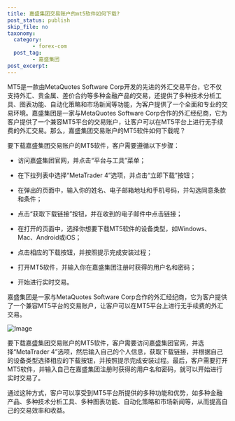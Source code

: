 ```yaml
---
title: 嘉盛集团交易账户的mt5软件如何下载?
post_status: publish
skip_file: no
taxonomy:
  category:
        - forex-com
  post_tag:
        - 嘉盛集团
post_excerpt: 
---
```

MT5是一款由MetaQuotes Software Corp开发的先进的外汇交易平台，它不仅支持外汇、贵金属、差价合约等多种金融产品的交易，还提供了多种技术分析工具、图表功能、自动化策略和市场新闻等功能，为客户提供了一个全面和专业的交易环境。嘉盛集团是一家与MetaQuotes Software Corp合作的外汇经纪商，它为客户提供了一个兼容MT5平台的交易账户，让客户可以在MT5平台上进行无手续费的外汇交易。那么，嘉盛集团交易账户的MT5软件如何下载呢？

要下载嘉盛集团交易账户的MT5软件，客户需要遵循以下步骤：

* 访问嘉盛集团官网，并点击“平台与工具”菜单；

* 在下拉列表中选择“MetaTrader 4”选项，并点击“立即下载”按钮；

* 在弹出的页面中，输入你的姓名、电子邮箱地址和手机号码，并勾选同意条款和条件；

* 点击“获取下载链接”按钮，并在收到的电子邮件中点击链接；

* 在打开的页面中，选择你想要下载MT5软件的设备类型，如Windows、Mac、Android或iOS；

* 点击相应的下载按钮，并按照提示完成安装过程；

* 打开MT5软件，并输入你在嘉盛集团注册时获得的用户名和密码；

* 开始进行实时交易。

嘉盛集团是一家与MetaQuotes Software Corp合作的外汇经纪商，它为客户提供了一个兼容MT5平台的交易账户，让客户可以在MT5平台上进行无手续费的外汇交易。

![Image](https://images.unsplash.com/photo-1621501011941-c8ee93618c9a?ixlib=rb-4.0.3&q=85&fm=jpg&crop=entropy&cs=srgb)

要下载嘉盛集团交易账户的MT5软件，客户需要访问嘉盛集团官网，并选择“MetaTrader 4”选项，然后输入自己的个人信息，获取下载链接，并根据自己的设备类型选择相应的下载按钮，并按照提示完成安装过程。最后，客户需要打开MT5软件，并输入自己在嘉盛集团注册时获得的用户名和密码，就可以开始进行实时交易了。

通过这种方式，客户可以享受到MT5平台所提供的多种功能和优势，如多种金融产品、多种技术分析工具、多种图表功能、自动化策略和市场新闻等，从而提高自己的交易效率和收益。
